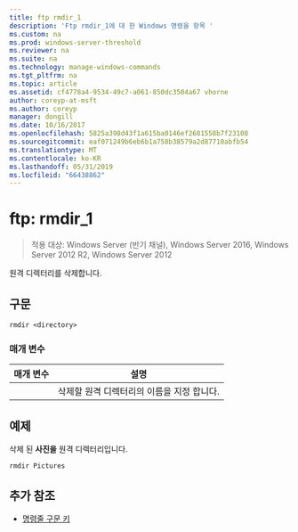 ```yaml
---
title: ftp rmdir_1
description: 'Ftp rmdir_1에 대 한 Windows 명령을 항목 '
ms.custom: na
ms.prod: windows-server-threshold
ms.reviewer: na
ms.suite: na
ms.technology: manage-windows-commands
ms.tgt_pltfrm: na
ms.topic: article
ms.assetid: cf4778a4-9534-49c7-a061-850dc3504a67 vhorne
author: coreyp-at-msft
ms.author: coreyp
manager: dongill
ms.date: 10/16/2017
ms.openlocfilehash: 5825a398d43f1a615ba0146ef2681558b7f23108
ms.sourcegitcommit: eaf071249b6eb6b1a758b38579a2d87710abfb54
ms.translationtype: MT
ms.contentlocale: ko-KR
ms.lasthandoff: 05/31/2019
ms.locfileid: "66438862"
---
```

# <a name="ftp-rmdir1"></a>ftp: rmdir_1

>적용 대상: Windows Server (반기 채널), Windows Server 2016, Windows Server 2012 R2, Windows Server 2012

원격 디렉터리를 삭제합니다.   
## <a name="syntax"></a>구문  
```  
rmdir <directory>  
```  
### <a name="parameters"></a>매개 변수  

|  매개 변수  |                      설명                      |
|-------------|-------------------------------------------------------|
| <directory> | 삭제할 원격 디렉터리의 이름을 지정 합니다. |

## <a name="BKMK_Examples"></a>예제  
삭제 된 **사진을** 원격 디렉터리입니다.  
```  
rmdir Pictures  
```  
## <a name="additional-references"></a>추가 참조  
-   [명령줄 구문 키](command-line-syntax-key.md)  
